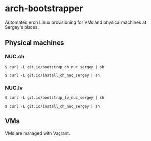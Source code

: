 # arch-bootstrapper
Automated Arch Linux provisioning for VMs and physical machines at Sergey's places.

## Physical machines

### NUC.ch

```
$ curl -L git.io/bootstrap_ch_nuc_sergey | sh
```

```
$ curl -L git.io/install_ch_nuc_sergey | sh
```

### NUC.lv

```
$ curl -L git.io/bootstrap_lv_nuc_sergey | sh
```

```
$ curl -L git.io/install_ch_nuc_sergey | sh
```

## VMs

VMs are managed with Vagrant.
